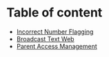 # Table of content

* [Incorrect Number Flagging](incorrect-number-flagging.md)
* [Broadcast Text Web](broadcast-text-web.md)
* [Parent Access Management](parent-access-management.md)
